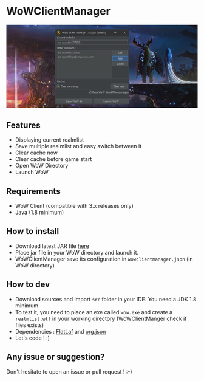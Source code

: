 # WoWClientManager
![alt text](https://raw.githubusercontent.com/galathil/WoWClientManager/main/github-banner.jpg)

## Features
 - Displaying current realmlist
 - Save multiple realmlist and easy switch between it
 - Clear cache now
 - Clear cache before game start
 - Open WoW Directory
 - Launch WoW
 
## Requirements
 - WoW Client (compatible with 3.x releases only)
 - Java (1.8 minimum)
 
## How to install
 - Download latest JAR file [here](https://github.com/galathil/WoWClientManager/releases/)
 - Place jar file in your WoW directory and launch it.
 - WoWClientManager save its configuration in `wowclientmanager.json` (in WoW directory)

## How to dev
 - Download sources and import `src` folder in your IDE. You need a JDK 1.8 minimum
 - To test it, you need to place an exe called `wow.exe` and create a `realmlist.wtf` in your working directory (WoWClientManger check if files exists)
 - Dependencies : [FlatLaf](https://www.formdev.com/flatlaf/) and [org.json](https://github.com/stleary/JSON-java)
 - Let's code ! :)

## Any issue or suggestion?
Don't hesitate to open an issue or pull request ! :-)
